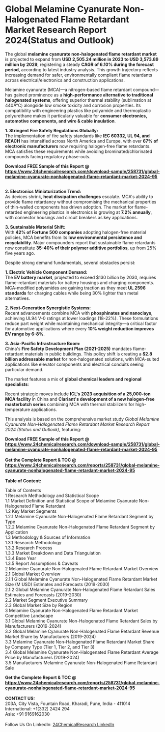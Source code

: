 <h1>Global Melamine Cyanurate Non-Halogenated Flame Retardant Market Research Report 2024(Status and Outlook)</h1><p>The global <strong>melamine cyanurate non-halogenated flame retardant market</strong> is projected to expand from <strong>USD 2,505.24 million in 2023 to USD 3,573.89 million by 2029</strong>, registering a steady <strong>CAGR of 6.10% during the forecast period</strong>, according to latest industry analysis. This growth trajectory reflects increasing demand for safer, environmentally compliant flame retardants across electrical/electronics and construction applications.</p><p>Melamine cyanurate (MCA)—a nitrogen-based flame retardant compound—has gained prominence as a <strong>high-performance alternative to traditional halogenated systems</strong>, offering superior thermal stability (sublimation at 440Â°C) alongside low smoke toxicity and corrosion properties. Its compatibility with engineering plastics like polyamide and thermoplastic polyurethane makes it particularly valuable for <strong>consumer electronics, automotive components, and wire &amp; cable insulation</strong>.</p><p><strong>1. Stringent Fire Safety Regulations Globally:</strong><br>
The implementation of fire safety standards like <strong>IEC 60332, UL 94, and REACH</strong> has intensified across North America and Europe, with over <strong>67% of electronic manufacturers</strong> now requiring halogen-free flame retardants. MCA satisfies these requirements while avoiding brominated/chlorinated compounds facing regulatory phase-outs.</p><div><b>Download FREE Sample of this Report @ 
            <a href="https://www.24chemicalresearch.com/download-sample/258731/global-melamine-cyanurate-nonhalogenated-flame-retardant-market-2024-95">
            https://www.24chemicalresearch.com/download-sample/258731/global-melamine-cyanurate-nonhalogenated-flame-retardant-market-2024-95</a></b></div><br><p><strong>2. Electronics Miniaturization Trend:</strong><br>
As devices shrink, <strong>heat dissipation challenges</strong> escalate. MCA's ability to provide flame retardancy without compromising the mechanical properties of thin-walled components has driven adoption. The market for flame-retarded engineering plastics in electronics is growing at <strong>7.2% annually</strong>, with connector housings and circuit breakers as key applications.</p><p><strong>3. Sustainable Material Shift:</strong><br>
With <strong>42% of Fortune 500 companies</strong> adopting halogen-free material policies, MCA benefits from its <strong>low environmental persistence and recyclability</strong>. Major compounders report that sustainable flame retardants now constitute <strong>35-40% of their polymer additive portfolios</strong>, up from 25% five years ago.</p><p>Despite strong demand fundamentals, several obstacles persist:</p><p><strong>1. Electric Vehicle Component Demand:</strong><br>
The <strong>EV battery market</strong>, projected to exceed $130 billion by 2030, requires flame-retardant materials for battery housings and charging components. MCA-modified polyamides are gaining traction as they meet <strong>UL 2596 standards</strong> for charging cables while being 30% lighter than metal alternatives.</p><p><strong>2. Next-Generation Synergistic Systems:</strong><br>
Recent advancements combine MCA with <strong>phosphinates and nanoclays</strong>, achieving UL94 V-0 ratings at lower loadings (18-22%). These formulations reduce part weight while maintaining mechanical integrity—a critical factor for automotive applications where every <strong>10% weight reduction improves EV range by 6-8%</strong>.</p><p><strong>3. Asia-Pacific Infrastructure Boom:</strong><br>
China's <strong>Fire Safety Development Plan (2021-2025)</strong> mandates flame-retardant materials in public buildings. This policy shift is creating a <strong>$2.8 billion addressable market</strong> for non-halogenated solutions, with MCA-suited applications like elevator components and electrical conduits seeing particular demand.</p><p>The market features a mix of <strong>global chemical leaders and regional specialists</strong>:</p><p>Recent strategic moves include <strong>ICL's 2023 acquisition of a 25,000-ton MCA facility</strong> in China and <strong>Clariant's development of a new halogen-free masterbatch series</strong> combining MCA with thermal stabilizers for high-temperature applications.</p><p>This analysis is based on the comprehensive market study <em>Global Melamine Cyanurate Non-Halogenated Flame Retardant Market Research Report 2024 (Status and Outlook)</em>, featuring:
</p><div><b>Download FREE Sample of this Report @ 
            <a href="https://www.24chemicalresearch.com/download-sample/258731/global-melamine-cyanurate-nonhalogenated-flame-retardant-market-2024-95">
            https://www.24chemicalresearch.com/download-sample/258731/global-melamine-cyanurate-nonhalogenated-flame-retardant-market-2024-95</a></b></div><br><div><b>Get the Complete Report & TOC @ 
            <a href="https://www.24chemicalresearch.com/reports/258731/global-melamine-cyanurate-nonhalogenated-flame-retardant-market-2024-95">
            https://www.24chemicalresearch.com/reports/258731/global-melamine-cyanurate-nonhalogenated-flame-retardant-market-2024-95</a></b></div><br>
            <b>Table of Content:</b><p>Table of Contents<br />
1 Research Methodology and Statistical Scope<br />
1.1 Market Definition and Statistical Scope of Melamine Cyanurate Non-Halogenated Flame Retardant<br />
1.2 Key Market Segments<br />
1.2.1 Melamine Cyanurate Non-Halogenated Flame Retardant Segment by Type<br />
1.2.2 Melamine Cyanurate Non-Halogenated Flame Retardant Segment by Application<br />
1.3 Methodology & Sources of Information<br />
1.3.1 Research Methodology<br />
1.3.2 Research Process<br />
1.3.3 Market Breakdown and Data Triangulation<br />
1.3.4 Base Year<br />
1.3.5 Report Assumptions & Caveats<br />
2 Melamine Cyanurate Non-Halogenated Flame Retardant Market Overview<br />
2.1 Global Market Overview<br />
2.1.1 Global Melamine Cyanurate Non-Halogenated Flame Retardant Market Size (M USD) Estimates and Forecasts (2019-2030)<br />
2.1.2 Global Melamine Cyanurate Non-Halogenated Flame Retardant Sales Estimates and Forecasts (2019-2030)<br />
2.2 Market Segment Executive Summary<br />
2.3 Global Market Size by Region<br />
3 Melamine Cyanurate Non-Halogenated Flame Retardant Market Competitive Landscape<br />
3.1 Global Melamine Cyanurate Non-Halogenated Flame Retardant Sales by Manufacturers (2019-2024)<br />
3.2 Global Melamine Cyanurate Non-Halogenated Flame Retardant Revenue Market Share by Manufacturers (2019-2024)<br />
3.3 Melamine Cyanurate Non-Halogenated Flame Retardant Market Share by Company Type (Tier 1, Tier 2, and Tier 3)<br />
3.4 Global Melamine Cyanurate Non-Halogenated Flame Retardant Average Price by Manufacturers (2019-2024)<br />
3.5 Manufacturers Melamine Cyanurate Non-Halogenated Flame Retardant Sale</p><div><b>Get the Complete Report & TOC @ 
            <a href="https://www.24chemicalresearch.com/reports/258731/global-melamine-cyanurate-nonhalogenated-flame-retardant-market-2024-95">
            https://www.24chemicalresearch.com/reports/258731/global-melamine-cyanurate-nonhalogenated-flame-retardant-market-2024-95</a></b></div><br><b>CONTACT US:</b><br>
            203A, City Vista, Fountain Road, Kharadi, Pune, India - 411014<br>
            International: +1(332) 2424 294<br>
            Asia: +91 9169162030 <br><br>
            Follow Us On LinkedIn: <a href="https://www.linkedin.com/company/24chemicalresearch/">24ChemicalResearch LinkedIn</a>